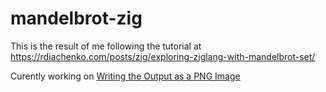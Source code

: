 # mandelbrot-zig
This is the result of me following the tutorial at https://rdiachenko.com/posts/zig/exploring-ziglang-with-mandelbrot-set/

Curently working on [Writing the Output as a PNG Image](https://rdiachenko.com/posts/zig/exploring-ziglang-with-mandelbrot-set/#writing-the-output-as-a-png-image)
